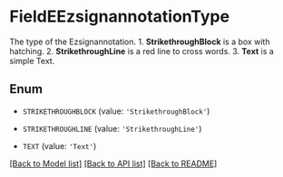 # FieldEEzsignannotationType

The type of the Ezsignannotation.  1. **StrikethroughBlock** is a box with hatching. 2. **StrikethroughLine** is a red line to cross words. 3. **Text** is a simple Text.

## Enum

* `STRIKETHROUGHBLOCK` (value: `'StrikethroughBlock'`)

* `STRIKETHROUGHLINE` (value: `'StrikethroughLine'`)

* `TEXT` (value: `'Text'`)

[[Back to Model list]](../README.md#documentation-for-models) [[Back to API list]](../README.md#documentation-for-api-endpoints) [[Back to README]](../README.md)


